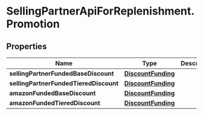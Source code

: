# SellingPartnerApiForReplenishment.Promotion

## Properties

Name | Type | Description | Notes
------------ | ------------- | ------------- | -------------
**sellingPartnerFundedBaseDiscount** | [**DiscountFunding**](DiscountFunding.md) |  | [optional] 
**sellingPartnerFundedTieredDiscount** | [**DiscountFunding**](DiscountFunding.md) |  | [optional] 
**amazonFundedBaseDiscount** | [**DiscountFunding**](DiscountFunding.md) |  | [optional] 
**amazonFundedTieredDiscount** | [**DiscountFunding**](DiscountFunding.md) |  | [optional] 


